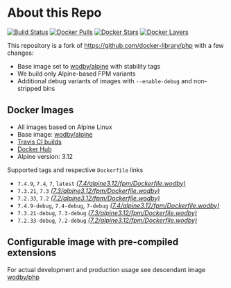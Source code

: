 # About this Repo

[![Build Status](https://travis-ci.org/wodby/base-php.svg?branch=master)](https://travis-ci.org/wodby/base-php)
[![Docker Pulls](https://img.shields.io/docker/pulls/wodby/base-php.svg)](https://hub.docker.com/r/wodby/base-php)
[![Docker Stars](https://img.shields.io/docker/stars/wodby/base-php.svg)](https://hub.docker.com/r/wodby/base-php)
[![Docker Layers](https://images.microbadger.com/badges/image/wodby/base-php.svg)](https://microbadger.com/images/wodby/base-php)

This repository is a fork of https://github.com/docker-library/php with a few changes:

* Base image set to [wodby/alpine](https://github.com/wodby/alpine) with stability tags
* We build only Alpine-based FPM variants
* Additional debug variants of images with `--enable-debug` and non-stripped bins

## Docker Images

* All images based on Alpine Linux
* Base image: [wodby/alpine](https://github.com/wodby/alpine)
* [Travis CI builds](https://travis-ci.org/wodby/base-php) 
* [Docker Hub](https://hub.docker.com/r/wodby/base-php)
* Alpine version: 3.12

Supported tags and respective `Dockerfile` links

* `7.4.9`, `7.4`, `7`, `latest` [_(7.4/alpine3.12/fpm/Dockerfile.wodby)_]
* `7.3.21`, `7.3` [_(7.3/alpine3.12/fpm/Dockerfile.wodby)_]
* `7.2.33`, `7.2` [_(7.2/alpine3.12/fpm/Dockerfile.wodby)_]
* `7.4.9-debug`, `7.4-debug`, `7-debug` [_(7.4/alpine3.12/fpm/Dockerfile.wodby)_]
* `7.3.21-debug`, `7.3-debug` [_(7.3/alpine3.12/fpm/Dockerfile.wodby)_]
* `7.2.33-debug`, `7.2-debug` [_(7.2/alpine3.12/fpm/Dockerfile.wodby)_]

## Configurable image with pre-compiled extensions

For actual development and production usage see descendant image [wodby/php](https://github.com/wodby/php)

[_(7.4/alpine3.12/fpm/Dockerfile.wodby)_]: https://github.com/wodby/base-php/tree/master/7.4/alpine3.12/fpm/Dockerfile.wodby
[_(7.3/alpine3.12/fpm/Dockerfile.wodby)_]: https://github.com/wodby/base-php/tree/master/7.3/alpine3.12/fpm/Dockerfile.wodby
[_(7.2/alpine3.12/fpm/Dockerfile.wodby)_]: https://github.com/wodby/base-php/tree/master/7.2/alpine3.12/fpm/Dockerfile.wodby
